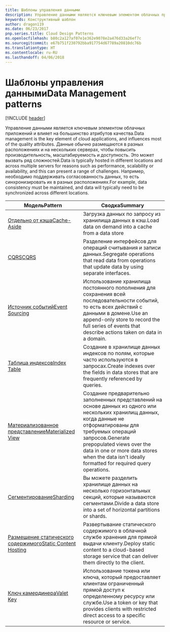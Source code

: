 ```yaml
---
title: Шаблоны управления данными
description: Управление данными является ключевым элементом облачных приложений и влияет на большинство атрибутов качества. Данные обычно размещаются в разных расположениях и на нескольких серверах, чтобы повысить производительность, масштабируемость и доступность. Это может вызвать ряд сложностей. Например, необходимо поддерживать согласованность данных, то есть синхронизировать их в разных расположениях.
keywords: Конструктивный шаблон
author: dragon119
ms.date: 06/23/2017
pnp.series.title: Cloud Design Patterns
ms.openlocfilehash: b80c2a127af07e1e362e9078e2a476d33a26ef7c
ms.sourcegitcommit: e67b751f230792bba917754d67789a20810dc76b
ms.translationtype: HT
ms.contentlocale: ru-RU
ms.lasthandoff: 04/06/2018
---
```

# <a name="data-management-patterns"></a><span data-ttu-id="dc842-106">Шаблоны управления данными</span><span class="sxs-lookup"><span data-stu-id="dc842-106">Data Management patterns</span></span>

[!INCLUDE [header](../../_includes/header.md)]

<span data-ttu-id="dc842-107">Управление данными является ключевым элементом облачных приложений и влияет на большинство атрибутов качества.</span><span class="sxs-lookup"><span data-stu-id="dc842-107">Data management is the key element of cloud applications, and influences most of the quality attributes.</span></span> <span data-ttu-id="dc842-108">Данные обычно размещаются в разных расположениях и на нескольких серверах, чтобы повысить производительность, масштабируемость и доступность. Это может вызвать ряд сложностей.</span><span class="sxs-lookup"><span data-stu-id="dc842-108">Data is typically hosted in different locations and across multiple servers for reasons such as performance, scalability or availability, and this can present a range of challenges.</span></span> <span data-ttu-id="dc842-109">Например, необходимо поддерживать согласованность данных, то есть синхронизировать их в разных расположениях.</span><span class="sxs-lookup"><span data-stu-id="dc842-109">For example, data consistency must be maintained, and data will typically need to be synchronized across different locations.</span></span>


|                        <span data-ttu-id="dc842-110">Модель</span><span class="sxs-lookup"><span data-stu-id="dc842-110">Pattern</span></span>                         |                                                                  <span data-ttu-id="dc842-111">Сводка</span><span class="sxs-lookup"><span data-stu-id="dc842-111">Summary</span></span>                                                                  |
|--------------------------------------------------------|-------------------------------------------------------------------------------------------------------------------------------------------|
|            [<span data-ttu-id="dc842-112">Отдельно от кэша</span><span class="sxs-lookup"><span data-stu-id="dc842-112">Cache-Aside</span></span>](../cache-aside.md)            |                                            <span data-ttu-id="dc842-113">Загрузка данных по запросу из хранилища данных в кэш.</span><span class="sxs-lookup"><span data-stu-id="dc842-113">Load data on demand into a cache from a data store</span></span>                                             |
|                   [<span data-ttu-id="dc842-114">CQRS</span><span class="sxs-lookup"><span data-stu-id="dc842-114">CQRS</span></span>](../cqrs.md)                   |                    <span data-ttu-id="dc842-115">Разделение интерфейсов для операций считывания и записи данных.</span><span class="sxs-lookup"><span data-stu-id="dc842-115">Segregate operations that read data from operations that update data by using separate interfaces.</span></span>                     |
|         [<span data-ttu-id="dc842-116">Источник событий</span><span class="sxs-lookup"><span data-stu-id="dc842-116">Event Sourcing</span></span>](../event-sourcing.md)         |               <span data-ttu-id="dc842-117">Использование хранилища постоянного пополнения для сохранения всей последовательности событий, то есть всех действий с данными в домене.</span><span class="sxs-lookup"><span data-stu-id="dc842-117">Use an append-only store to record the full series of events that describe actions taken on data in a domain.</span></span>               |
|            [<span data-ttu-id="dc842-118">Таблица индексов</span><span class="sxs-lookup"><span data-stu-id="dc842-118">Index Table</span></span>](../index-table.md)            |                         <span data-ttu-id="dc842-119">Создание в хранилище данных индексов по полям, которые часто используются в запросах.</span><span class="sxs-lookup"><span data-stu-id="dc842-119">Create indexes over the fields in data stores that are frequently referenced by queries.</span></span>                          |
|      [<span data-ttu-id="dc842-120">Материализованное представление</span><span class="sxs-lookup"><span data-stu-id="dc842-120">Materialized View</span></span>](../materialized-view.md)      | <span data-ttu-id="dc842-121">Создание предварительно заполненных представлений на основе данных из одного или нескольких хранилищ данных, когда данные не отформатированы для требуемых операций запросов.</span><span class="sxs-lookup"><span data-stu-id="dc842-121">Generate prepopulated views over the data in one or more data stores when the data isn't ideally formatted for required query operations.</span></span> |
|               [<span data-ttu-id="dc842-122">Сегментирование</span><span class="sxs-lookup"><span data-stu-id="dc842-122">Sharding</span></span>](../sharding.md)               |                                    <span data-ttu-id="dc842-123">Вы можете разделить хранилище данных на несколько горизонтальных секций, которые называются сегментами.</span><span class="sxs-lookup"><span data-stu-id="dc842-123">Divide a data store into a set of horizontal partitions or shards.</span></span>                                     |
| [<span data-ttu-id="dc842-124">Размещение статического содержимого</span><span class="sxs-lookup"><span data-stu-id="dc842-124">Static Content Hosting</span></span>](../static-content-hosting.md) |                   <span data-ttu-id="dc842-125">Развертывание статического содержимого в облачной службе хранения для прямой выдачи клиенту.</span><span class="sxs-lookup"><span data-stu-id="dc842-125">Deploy static content to a cloud-based storage service that can deliver them directly to the client.</span></span>                    |
|              [<span data-ttu-id="dc842-126">Ключ камердинера</span><span class="sxs-lookup"><span data-stu-id="dc842-126">Valet Key</span></span>](../valet-key.md)              |                 <span data-ttu-id="dc842-127">Использование токена или ключа, который предоставляет клиентам ограниченный прямой доступ к определенному ресурсу или службе.</span><span class="sxs-lookup"><span data-stu-id="dc842-127">Use a token or key that provides clients with restricted direct access to a specific resource or service.</span></span>                 |

